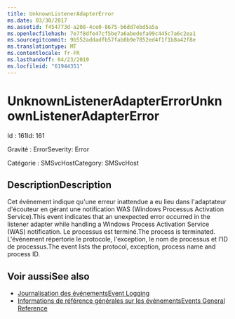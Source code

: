 ```yaml
---
title: UnknownListenerAdapterError
ms.date: 03/30/2017
ms.assetid: f454773d-a208-4ce0-8675-b6dd7ebd5a5a
ms.openlocfilehash: 7e7f8dfe47cf5be7a6abedefa99c445c7a6c2ea1
ms.sourcegitcommit: 9b552addadfb57fab0b9e7852ed4f1f1b8a42f8e
ms.translationtype: MT
ms.contentlocale: fr-FR
ms.lasthandoff: 04/23/2019
ms.locfileid: "61944351"
---
```

# <a name="unknownlisteneradaptererror"></a><span data-ttu-id="348df-102">UnknownListenerAdapterError</span><span class="sxs-lookup"><span data-stu-id="348df-102">UnknownListenerAdapterError</span></span>
<span data-ttu-id="348df-103">Id : 161</span><span class="sxs-lookup"><span data-stu-id="348df-103">Id: 161</span></span>  
  
 <span data-ttu-id="348df-104">Gravité : Error</span><span class="sxs-lookup"><span data-stu-id="348df-104">Severity: Error</span></span>  
  
 <span data-ttu-id="348df-105">Catégorie : SMSvcHost</span><span class="sxs-lookup"><span data-stu-id="348df-105">Category: SMSvcHost</span></span>  
  
## <a name="description"></a><span data-ttu-id="348df-106">Description</span><span class="sxs-lookup"><span data-stu-id="348df-106">Description</span></span>  
 <span data-ttu-id="348df-107">Cet événement indique qu'une erreur inattendue a eu lieu dans l'adaptateur d'écouteur en gérant une notification WAS (Windows Processus Activation Service).</span><span class="sxs-lookup"><span data-stu-id="348df-107">This event indicates that an unexpected error occurred in the listener adapter while handling a Windows Process Activation Service (WAS) notification.</span></span> <span data-ttu-id="348df-108">Le processus est terminé.</span><span class="sxs-lookup"><span data-stu-id="348df-108">The process is terminated.</span></span> <span data-ttu-id="348df-109">L'événement répertorie le protocole, l'exception, le nom de processus et l'ID de processus.</span><span class="sxs-lookup"><span data-stu-id="348df-109">The event lists the protocol, exception, process name and process ID.</span></span>  
  
## <a name="see-also"></a><span data-ttu-id="348df-110">Voir aussi</span><span class="sxs-lookup"><span data-stu-id="348df-110">See also</span></span>

- [<span data-ttu-id="348df-111">Journalisation des événements</span><span class="sxs-lookup"><span data-stu-id="348df-111">Event Logging</span></span>](../../../../../docs/framework/wcf/diagnostics/event-logging/index.md)
- [<span data-ttu-id="348df-112">Informations de référence générales sur les événements</span><span class="sxs-lookup"><span data-stu-id="348df-112">Events General Reference</span></span>](../../../../../docs/framework/wcf/diagnostics/event-logging/events-general-reference.md)
